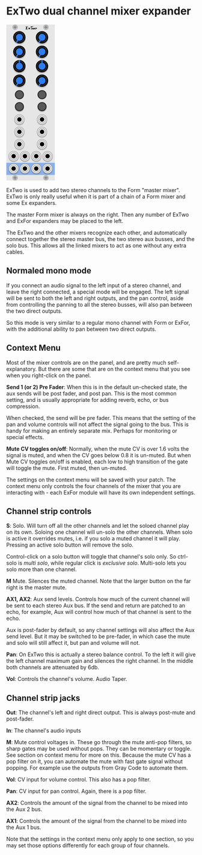 # ExTwo dual channel mixer expander

![ExTwo Panel](./extwo.png)

ExTwo is used to add two stereo channels to the Form "master mixer". ExTwo is only really useful when it is part of a chain of a Form mixer and some Ex expanders.

The master Form mixer is always on the right. Then any number of ExTwo and ExFor expanders may be placed to the left.

The ExTwo and the other mixers recognize each other, and automatically connect together the stereo master bus, the two stereo aux busses, and the solo bus.  This allows all the linked mixers to act as one without any extra cables.

## Normaled mono mode

If you connect an audio signal to the left input of a stereo channel, and leave the right connected, a special mode will be engaged. The left signal will be sent to both the left and right outputs, and the pan control, aside from controlling the panning to all the stereo busses, will also pan between the two direct outputs.

So this mode is very similar to a regular mono channel with Form or ExFor, with the additional ability to pan between two direct outputs.

## Context Menu

Most of the mixer controls are on the panel, and are pretty much self-explanatory. But there are some that are on the context menu that you see when you right-click on the panel.

**Send 1 (or 2) Pre Fader**: When this is in the default un-checked state, the aux sends will be post fader, and post pan. This is the most common setting, and is usually appropriate for adding reverb, echo, or bus compression.

When checked, the send will be pre fader. This means that the setting of the pan and volume controls will not affect the signal going to the bus. This is handy for making an entirely separate mix. Perhaps for monitoring or special effects.

**Mute CV toggles on/off**: Normally, when the mute CV is over 1.6 volts the signal is muted, and when the CV goes below 0.8 it is un-muted. But when Mute CV toggles on/off is enabled, each low to high transition of the gate will toggle the mute. First muted, then un-muted.

The settings on the context menu will be saved with your patch. The context menu only controls the four channels of the mixer that you are interacting with - each ExFor module will have its own independent settings.

## Channel strip controls

**S**: Solo. Will turn off all the other channels and let the soloed channel play on its own. Soloing one channel will un-solo the other channels. When solo is active it overrides mutes, i.e. if you solo a muted channel it will play. Pressing an active solo button will remove the solo.

Control-click on a solo button will toggle that channel's solo only. So ctrl-solo is *multi solo*, while regular click is *exclusive solo*. Multi-solo lets you solo more than one channel.

**M** Mute. Silences the muted channel. Note that the larger button on the far right is the master mute.

**AX1, AX2**: Aux send levels. Controls how much of the current channel will be sent to each stereo Aux bus. If the send and return are patched to an echo, for example, Aux will control how much of that channel is sent to the echo.

Aux is post-fader by default, so any channel settings will also affect the Aux send level. But it may be switched to be pre-fader, in which case the mute and solo will still affect it, but pan and volume will not.

**Pan**: On ExTwo this is actually a stereo balance control. To the left it will give the left channel maximum gain and silences the right channel. In the middle both channels are attenuated by 6db.

**Vol**: Controls the channel's volume. Audio Taper.

## Channel strip jacks

**Out**: The channel's left and right direct output. This is always post-mute and post-fader.

**In**: The channel's audio inputs

**M**: Mute control voltages in. These go through the mute anti-pop filters, so sharp gates may be used without pops. They can be momentary or toggle. See section on context menu for more on this. Because the mute CV has a pop filter on it, you can automate the mute with fast gate signal without popping. For example use the outputs from Gray Code to automate them.

**Vol**: CV input for volume control. This also has a pop filter.

**Pan**: CV input for pan control. Again, there is a pop filter.

**AX2**: Controls the amount of the signal from the channel to be mixed into the Aux 2 bus.

**AX1**: Controls the amount of the signal from the channel to be mixed into the Aux 1 bus.

Note that the settings in the context menu only apply to one section, so you may set those options differently for each group of four channels.
